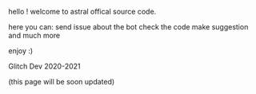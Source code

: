 hello ! welcome to astral offical source code.

here you can:
send issue about the bot
check the code
make suggestion 
and much more

enjoy :)

Glitch Dev 2020-2021

(this page will be soon updated)
